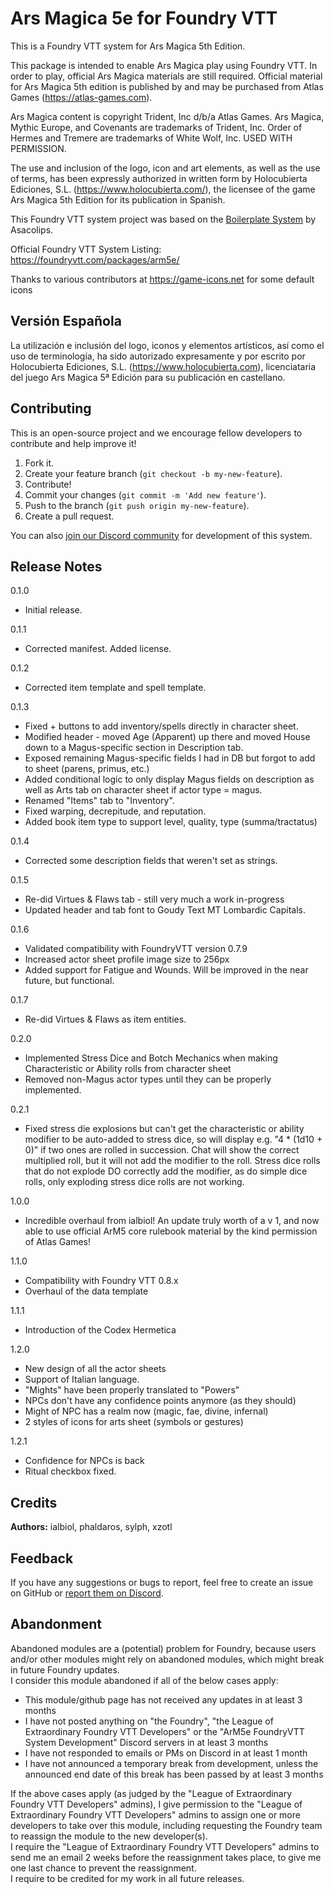 # Ars Magica 5e for Foundry VTT

This is a Foundry VTT system for Ars Magica 5th Edition.

This package is intended to enable Ars Magica play using Foundry VTT. In order to play, official Ars Magica materials are still required. Official material for Ars Magica 5th edition is published by and may be purchased from Atlas Games (https://atlas-games.com).

Ars Magica content is copyright Trident, Inc d/b/a Atlas Games. Ars Magica, Mythic Europe, and Covenants are trademarks of Trident, Inc. Order of Hermes and Tremere are trademarks of White Wolf, Inc. USED WITH PERMISSION.

The use and inclusion of the logo, icon and art elements, as well as the use of terms, has been expressly authorized in written form by Holocubierta Ediciones, S.L. (https://www.holocubierta.com/), the licensee of the game Ars Magica 5th Edition for its publication in Spanish.

This Foundry VTT system project was based on the [Boilerplate System](https://gitlab.com/asacolips-projects/foundry-mods/boilerplate) by Asacolips.

Official Foundry VTT System Listing: https://foundryvtt.com/packages/arm5e/

Thanks to various contributors at https://game-icons.net for some default icons

## Versión Española

La utilización e inclusión del logo, iconos y elementos artísticos, así como el uso de terminología, ha sido autorizado expresamente y por escrito por Holocubierta Ediciones, S.L. (https://www.holocubierta.com), licenciataria del juego Ars Magica 5ª Edición para su publicación en castellano.

## Contributing
This is an open-source project and we encourage fellow developers to contribute and help improve it!

1. Fork it.
2. Create your feature branch (```git checkout -b my-new-feature```).
3. Contribute!
4. Commit your changes (```git commit -m 'Add new feature'```).
5. Push to the branch (```git push origin my-new-feature```).
6. Create a pull request.

You can also [join our Discord community](https://discord.gg/DdDetc9SYP) for development of this system.

## Release Notes

0.1.0
- Initial release.

0.1.1
- Corrected manifest. Added license.

0.1.2
- Corrected item template and spell template.

0.1.3
- Fixed + buttons to add inventory/spells directly in character sheet.
- Modified header - moved Age (Apparent) up there and moved House down to a Magus-specific section in Description tab.
- Exposed remaining Magus-specific fields I had in DB but forgot to add to sheet (parens, primus, etc.)
- Added conditional logic to only display Magus fields on description as well as Arts tab on character sheet if actor type = magus.
- Renamed "Items" tab to "Inventory".
- Fixed warping, decrepitude, and reputation.
- Added book item type to support level, quality, type (summa/tractatus)

0.1.4
- Corrected some description fields that weren't set as strings.

0.1.5
- Re-did Virtues & Flaws tab - still very much a work in-progress
- Updated header and tab font to Goudy Text MT Lombardic Capitals.

0.1.6
- Validated compatibility with FoundryVTT version 0.7.9
- Increased actor sheet profile image size to 256px
- Added support for Fatigue and Wounds. Will be improved in the near future, but functional.

0.1.7
- Re-did Virtues & Flaws as item entities.

0.2.0
- Implemented Stress Dice and Botch Mechanics when making Characteristic or Ability rolls from character sheet
- Removed non-Magus actor types until they can be properly implemented.

0.2.1
- Fixed stress die explosions but can't get the characteristic or ability modifier to be auto-added to stress dice, so will display e.g. "4 * (1d10 + 0)" if two ones are rolled in succession. Chat will show the correct multiplied roll, but it will not add the modifier to the roll. Stress dice rolls that do not explode DO correctly add the modifier, as do simple dice rolls, only exploding stress dice rolls are not working.

1.0.0
- Incredible overhaul from ialbiol! An update truly worth of a v 1, and now able to use official ArM5 core rulebook material by the kind permission of Atlas Games!

1.1.0
- Compatibility with Foundry VTT 0.8.x
- Overhaul of the data template

1.1.1
- Introduction of the Codex Hermetica

1.2.0
- New design of all the actor sheets
- Support of Italian language.
- "Mights" have been properly translated to "Powers"
- NPCs don't have any confidence points anymore (as they should)
- Might of NPC has a realm now (magic, fae, divine, infernal)
- 2 styles of icons for arts sheet (symbols or gestures)

1.2.1 
- Confidence for NPCs is back
- Ritual checkbox fixed.

## Credits
<b>Authors:</b> ialbiol, phaldaros, sylph, xzotl<br>

## Feedback
If you have any suggestions or bugs to report, feel free to create an issue on GitHub or [report them on Discord](https://discord.gg/DdDetc9SYP).

## Abandonment
Abandoned modules are a (potential) problem for Foundry, because users and/or other modules might rely on abandoned modules, which might break in future Foundry updates.<br>
I consider this module abandoned if all of the below cases apply:
<ul>
  <li>This module/github page has not received any updates in at least 3 months</li>
  <li>I have not posted anything on "the Foundry", "the League of Extraordinary Foundry VTT Developers" or the "ArM5e FoundryVTT System Development" Discord servers in at least 3 months</li>

  <li>I have not responded to emails or PMs on Discord in at least 1 month</li>
  <li>I have not announced a temporary break from development, unless the announced end date of this break has been passed by at least 3 months</li>
</ul>
If the above cases apply (as judged by the "League of Extraordinary Foundry VTT Developers" admins), I give permission to the "League of Extraordinary Foundry VTT Developers" admins to assign one or more developers to take over this module, including requesting the Foundry team to reassign the module to the new developer(s).<br>
I require the "League of Extraordinary Foundry VTT Developers" admins to send me an email 2 weeks before the reassignment takes place, to give me one last chance to prevent the reassignment.<br>
I require to be credited for my work in all future releases.
